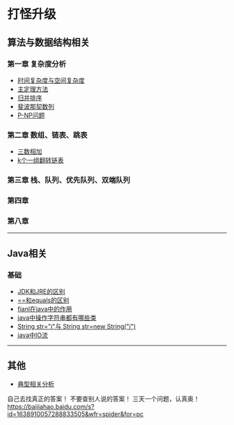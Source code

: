 打怪升级 
=======


## 算法与数据结构相关

### 第一章 复杂度分析


- <a href="/nlp/passage1/note/complexity.md">时间复杂度与空间复杂度</a> 
- <a href="/nlp/passage1/note/master_theorem.md">主定理方法</a> 
- <a href="/nlp/passage1/note/merge_sort.md">归并排序</a> 
- <a href="/nlp/passage1/note/complexity.md">斐波那契数列</a> 
- <a href="/nlp/passage1/note/p_np_nphard.md">P-NP问题</a> 



### 第二章  数组、链表、跳表

- <a href="/others/leetcode/%E4%B8%89%E6%95%B0%E7%9B%B8%E5%8A%A0.md">三数相加</a> 
- <a href="/others/leetcode/k%E4%B8%AA%E4%B8%80%E7%BB%84%E7%BF%BB%E8%BD%AC%E9%93%BE%E8%A1%A8.md">k个一组翻转链表</a> 


### 第三章  栈、队列、优先队列、双端队列


### 第四章



### 第八章

--------------------------------

## Java相关

### 基础

- <a href="/java/base/528-61/jdk_jre.md">JDK和JRE的区别</a> 
- <a href="/java/base/62-64/equals.md">==和equals的区别</a> 
- <a href="/passage1/note/complexity.md">fianl在java中的作用</a> 
- <a href="/passage1/note/complexity.md">java中操作字符串都有哪些类</a> 
- <a href="/passage1/note/complexity.md">String str="i"与 String str=new String("i")</a> 
- <a href="/passage1/note/complexity.md">java中IO流</a> 



-----------------------------------

## 其他
- <a href="/others/CCA/Canonical_Correlation_Analysis.md">典型相关分析</a>

自己去找真正的答案！ 不要查别人说的答案！ 三天一个问题，认真奥！
https://baijiahao.baidu.com/s?id=1638910057288833505&wfr=spider&for=pc
